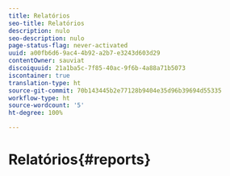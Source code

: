 ```yaml
---
title: Relatórios
seo-title: Relatórios
description: nulo
seo-description: nulo
page-status-flag: never-activated
uuid: a00fb6d6-9ac4-4b92-a2b7-e3243d603d29
contentOwner: sauviat
discoiquuid: 21a1ba5c-7f85-40ac-9f6b-4a88a71b5073
iscontainer: true
translation-type: ht
source-git-commit: 70b143445b2e77128b9404e35d96b39694d55335
workflow-type: ht
source-wordcount: '5'
ht-degree: 100%

---
```



# Relatórios{#reports}

